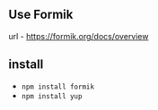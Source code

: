 ## Use Formik

url - https://formik.org/docs/overview

## install

- `npm install formik`
- `npm install yup`
